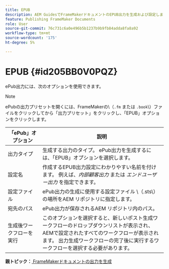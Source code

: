 ```yaml
---
title: EPUB
description: AEM GuidesでFrameMakerドキュメントのEPUB出力を生成および設定します。
feature: Publishing FrameMaker Documents
role: User
source-git-commit: 76c731c6a0e496b5b1237b9b9fb84adda8fa8a92
workflow-type: tm+mt
source-wordcount: '175'
ht-degree: 5%

---
```


# EPUB {#id205BB0V0PQZ}

ePub出力には、次のオプションを使用できます。

>[!NOTE]
>
> ePubの出力プリセットを開くには、FrameMakerの\（`.fm` または `.book`\）ファイルをクリックしてから「出力プリセット」をクリックし、「EPUB」オプションをクリックします。

| 「ePub」オプション | 説明 |
|-----------|-----------|
| 出力タイプ | 生成する出力のタイプ。 ePub出力を生成するには、「EPUB」オプションを選択します。 |
| 設定名 | 作成するEPUB出力設定にわかりやすい名前を付けます。 例えば、*内部顧客出力* または *エンドユーザー出力* を指定できます。 |
| 設定ファイル | ePub出力の生成に使用する設定ファイル \（.sts\）の場所をAEM リポジトリに指定します。 |
| 宛先のパス | ePub出力が保存されるAEM リポジトリ内のパス。 |
| 生成後ワークフローを実行 | このオプションを選択すると、新しいポスト生成ワークフローのドロップダウンリストが表示され、AEMで設定されたすべてのワークフローが表示されます。 出力生成ワークフローの完了後に実行するワークフローを選択する必要があります。 |

**親トピック：**[ FrameMakerドキュメントの出力を生成 ](fm-output-generatation.md)
